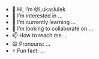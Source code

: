 - 👋 Hi, I’m @Lukaslulek
- 👀 I’m interested in ...
- 🌱 I’m currently learning ...
- 💞️ I’m looking to collaborate on ...
- 📫 How to reach me ...
- 😄 Pronouns: ...
- ⚡ Fun fact: ...

<!---
Lukaslulek/Lukaslulek is a ✨ special ✨ repository because its `README.md` (this file) appears on your GitHub profile.
You can click the Preview link to take a look at your changes.
--->
